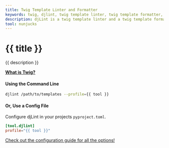 ```yaml
---
title: Twig Template Linter and Formatter
keywords: twig, djlint, twig template linter, twig template formatter, format twig templates
description: djLint is a twig template linter and a twig template formatter! Take advantage of the pre-build profile when linting and formatting your templates with djLint.
tool: nunjucks
---
```


# {{ title }}

{{ description }}

**[What is Twig?](https://twig.symfony.com/)**

#### Using the Command Line

```bash
djlint /path/to/templates --profile={{ tool }}
```

#### Or, Use a Config File

Configure djLint in your projects `pyproject.toml`.

```toml
[tool.djlint]
profile="{{ tool }}"
```

<div class="box notification is-info is-light">
    <span class="icon is-large"><i class="fas fa-2x fa-circle-arrow-right"></i></span><div class="my-auto ml-3 is-inline-block"><a href="/docs/configuration/">Check out the configuration guide for all the options!</a></div>
</div>
